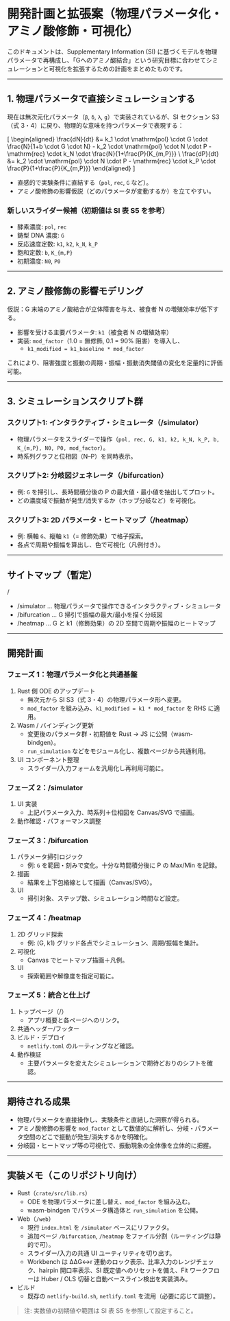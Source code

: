 # 開発計画と拡張案（物理パラメータ化・アミノ酸修飾・可視化）

このドキュメントは、Supplementary Information (SI) に基づくモデルを物理パラメータで再構成し、「Gへのアミノ酸結合」という研究目標に合わせてシミュレーションと可視化を拡張するための計画をまとめたものです。

---

## 1. 物理パラメータで直接シミュレーションする

現在は無次元化パラメータ（`β`, `δ`, `λ`, `g`）で実装されているが、SI セクション S3（式 3・4）に戻り、物理的な意味を持つパラメータで表現する：

\[
\begin{aligned}
\frac{dN}{dt} &= k_1 \cdot \mathrm{pol} \cdot G \cdot \frac{N}{1+b \cdot G \cdot N} - k_2 \cdot \mathrm{pol} \cdot N \cdot P - \mathrm{rec} \cdot k_N \cdot \frac{N}{1+\frac{P}{K_{m,P}}} \\
\frac{dP}{dt} &= k_2 \cdot \mathrm{pol} \cdot N \cdot P - \mathrm{rec} \cdot k_P \cdot \frac{P}{1+\frac{P}{K_{m,P}}}
\end{aligned}
\]

- 直感的で実験条件に直結する（`pol`, `rec`, `G` など）。
- アミノ酸修飾の影響仮説（どのパラメータが変動するか）を立てやすい。

### 新しいスライダー候補（初期値は SI 表 S5 を参考）
- 酵素濃度: `pol`, `rec`
- 鋳型 DNA 濃度: `G`
- 反応速度定数: `k1`, `k2`, `k_N`, `k_P`
- 飽和定数: `b`, `K_{m,P}`
- 初期濃度: `N0`, `P0`

---

## 2. アミノ酸修飾の影響モデリング

仮説：G 末端のアミノ酸結合が立体障害を与え、被食者 N の増殖効率が低下する。
- 影響を受ける主要パラメータ: `k1`（被食者 N の増殖効率）
- 実装: `mod_factor`（1.0 = 無修飾, 0.1 = 90% 阻害）を導入し、
  - `k1_modified = k1_baseline * mod_factor`

これにより、阻害強度と振動の周期・振幅・振動消失閾値の変化を定量的に評価可能。

---

## 3. シミュレーションスクリプト群

### スクリプト1: インタラクティブ・シミュレータ（/simulator）
- 物理パラメータをスライダーで操作（`pol, rec, G, k1, k2, k_N, k_P, b, K_{m,P}, N0, P0, mod_factor`）。
- 時系列グラフと位相図（N–P）を同時表示。

### スクリプト2: 分岐図ジェネレータ（/bifurcation）
- 例: `G` を掃引し、長時間積分後の P の最大値・最小値を抽出してプロット。
- どの濃度域で振動が発生/消失するか（ホップ分岐など）を可視化。

### スクリプト3: 2D パラメータ・ヒートマップ（/heatmap）
- 例: 横軸 `G`、縦軸 `k1`（= 修飾効果）で格子探索。
- 各点で周期や振幅を算出し、色で可視化（凡例付き）。

---

## サイトマップ（暫定）

/
- /simulator … 物理パラメータで操作できるインタラクティブ・シミュレータ
- /bifurcation … G 掃引で振幅の最大/最小を描く分岐図
- /heatmap … G と k1（修飾効果）の 2D 空間で周期や振幅のヒートマップ

---

## 開発計画

### フェーズ 1：物理パラメータ化と共通基盤
1. Rust 側 ODE のアップデート
   - 無次元から SI S3（式 3・4）の物理パラメータ形へ変更。
   - `mod_factor` を組み込み、`k1_modified = k1 * mod_factor` を RHS に適用。
2. Wasm / バインディング更新
   - 変更後のパラメータ群・初期値を Rust → JS に公開（wasm-bindgen）。
   - `run_simulation` などをモジュール化し、複数ページから共通利用。
3. UI コンポーネント整理
   - スライダー/入力フォームを汎用化し再利用可能に。

### フェーズ 2：/simulator
1. UI 実装
   - 上記パラメータ入力、時系列＋位相図を Canvas/SVG で描画。
2. 動作確認・パフォーマンス調整

### フェーズ 3：/bifurcation
1. パラメータ掃引ロジック
   - 例: `G` を範囲・刻みで変化。十分な時間積分後に P の Max/Min を記録。
2. 描画
   - 結果を上下包絡線として描画（Canvas/SVG）。
3. UI
   - 掃引対象、ステップ数、シミュレーション時間など設定。

### フェーズ 4：/heatmap
1. 2D グリッド探索
   - 例: (G, k1) グリッド各点でシミュレーション、周期/振幅を集計。
2. 可視化
   - Canvas でヒートマップ描画＋凡例。
3. UI
   - 探索範囲や解像度を指定可能に。

### フェーズ 5：統合と仕上げ
1. トップページ（/）
   - アプリ概要と各ページへのリンク。
2. 共通ヘッダー/フッター
3. ビルド・デプロイ
   - `netlify.toml` のルーティングなど確認。
4. 動作検証
   - 主要パラメータを変えたシミュレーションで期待どおりのシフトを確認。

---

## 期待される成果
- 物理パラメータを直接操作し、実験条件と直結した洞察が得られる。
- アミノ酸修飾の影響を `mod_factor` として数値的に解析し、分岐・パラメータ空間のどこで振動が発生/消失するかを明確化。
- 分岐図・ヒートマップ等の可視化で、振動現象の全体像を立体的に把握。

---

## 実装メモ（このリポジトリ向け）
- Rust（`crate/src/lib.rs`）
  - ODE を物理パラメータに差し替え、`mod_factor` を組み込む。
  - wasm-bindgen でパラメータ構造体と `run_simulation` を公開。
- Web（`/web`）
  - 現行 `index.html` を `/simulator` ベースにリファクタ。
  - 追加ページ `/bifurcation`, `/heatmap` をファイル分割（ルーティングは静的で可）。
  - スライダー/入力の共通 UI ユーティリティを切り出す。
  - Workbench は ΔΔG↔r 連動のロック表示、比率入力のレンジチェック、hairpin 開口率表示、SI 既定値へのリセットを備え、Fit ワークフローは Huber / OLS 切替と自動ベースライン検出を実装済み。
- ビルド
  - 既存の `netlify-build.sh`, `netlify.toml` を流用（必要に応じて調整）。

> 注: 実数値の初期値や範囲は SI 表 S5 を参照して設定すること。
